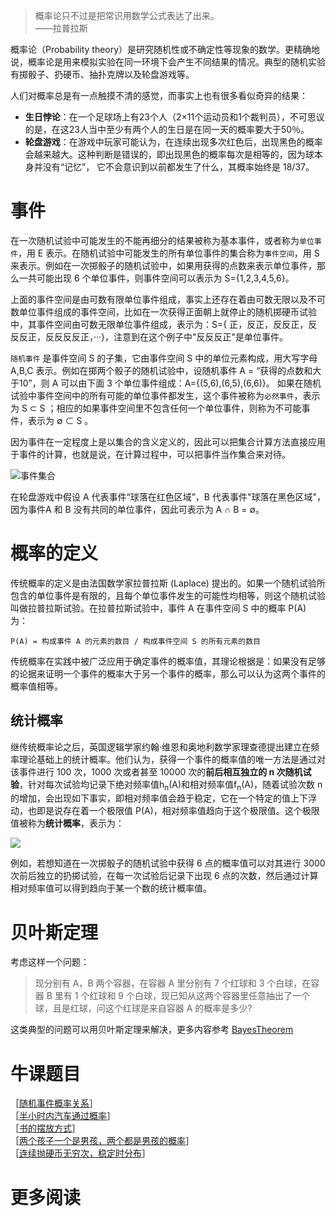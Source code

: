 > 概率论只不过是把常识用数学公式表达了出来。  
> ——拉普拉斯

概率论（Probability theory）是研究随机性或不确定性等现象的数学。更精确地说，概率论是用来模拟实验在同一环境下会产生不同结果的情况。典型的随机实验有掷骰子、扔硬币、抽扑克牌以及轮盘游戏等。

人们对概率总是有一点触摸不清的感觉，而事实上也有很多看似奇异的结果：

* **生日悖论**：在一个足球场上有23个人（2×11个运动员和1个裁判员），不可思议的是，在这23人当中至少有两个人的生日是在同一天的概率要大于50％。
* **轮盘游戏**：在游戏中玩家可能认为，在连续出现多次红色后，出现黑色的概率会越来越大。这种判断是错误的，即出现黑色的概率每次是相等的，因为球本身并没有“记忆”， 它不会意识到以前都发生了什么，其概率始终是 18/37。

# 事件

在一次随机试验中可能发生的不能再细分的结果被称为基本事件，或者称为`单位事件`，用 E 表示。在随机试验中可能发生的所有单位事件的集合称为`事件空间`，用 S 来表示。例如在一次掷骰子的随机试验中，如果用获得的点数来表示单位事件，那么一共可能出现 6 个单位事件，则事件空间可以表示为 S={1,2,3,4,5,6}。

上面的事件空间是由可数有限单位事件组成，事实上还存在着由可数无限以及不可数单位事件组成的事件空间，比如在一次获得正面朝上就停止的随机掷硬币试验中，其事件空间由可数无限单位事件组成，表示为：S={ 正，反正，反反正，反反反正，反反反反正，···}，注意到在这个例子中"反反反正"是单位事件。

`随机事件` 是事件空间 S 的子集，它由事件空间 S 中的单位元素构成，用大写字母 A,B,C 表示。例如在掷两个骰子的随机试验中，设随机事件 A = “获得的点数和大于10”，则 A 可以由下面 3 个单位事件组成：A={(5,6),(6,5),(6,6)}。
如果在随机试验中事件空间中的所有可能的单位事件都发生，这个事件被称为`必然事件`，表示为 S ⊂ S ；相应的如果事件空间里不包含任何一个单位事件，则称为不可能事件，表示为 ∅ ⊂ S 。

因为事件在一定程度上是以集合的含义定义的，因此可以把集合计算方法直接应用于事件的计算，也就是说，在计算过程中，可以把事件当作集合来对待。

![事件集合][1]

在轮盘游戏中假设 A 代表事件“球落在红色区域”，B 代表事件"球落在黑色区域"，因为事件A 和 B 没有共同的单位事件，因此可表示为 A ∩ B = ∅。

# 概率的定义

传统概率的定义是由法国数学家拉普拉斯 (Laplace) 提出的。如果一个随机试验所包含的单位事件是有限的，且每个单位事件发生的可能性均相等，则这个随机试验叫做拉普拉斯试验。在拉普拉斯试验中，事件 A 在事件空间 S 中的概率 P(A) 为：

```
P(A) = 构成事件 A 的元素的数目 / 构成事件空间 S 的所有元素的数目
```

传统概率在实践中被广泛应用于确定事件的概率值，其理论根据是：如果没有足够的论据来证明一个事件的概率大于另一个事件的概率，那么可以认为这两个事件的概率值相等。

## 统计概率

继传统概率论之后，英国逻辑学家约翰·维恩和奥地利数学家理查德提出建立在频率理论基础上的统计概率。他们认为，获得一个事件的概率值的唯一方法是通过对该事件进行 100 次，1000 次或者甚至 10000 次的**前后相互独立的 n 次随机试验**，针对每次试验均记录下绝对频率值h<sub>n</sub>(A)和相对频率值f<sub>n</sub>(A)，随着试验次数 n 的增加，会出现如下事实，即相对频率值会趋于稳定，它在一个特定的值上下浮动，也即是说存在着一个极限值 P(A)，相对频率值趋向于这个极限值。这个极限值被称为**统计概率**，表示为：

![][2]

例如，若想知道在一次掷骰子的随机试验中获得 6 点的概率值可以对其进行 3000 次前后独立的扔掷试验，在每一次试验后记录下出现 6 点的次数，然后通过计算相对频率值可以得到趋向于某一个数的统计概率值。

# 贝叶斯定理

考虑这样一个问题：

> 现分别有 A，B 两个容器，在容器 A 里分别有 7 个红球和 3 个白球，在容器 B 里有 1 个红球和 9 个白球，现已知从这两个容器里任意抽出了一个球，且是红球，问这个红球是来自容器 A 的概率是多少?

这类典型的问题可以用贝叶斯定理来解决，更多内容参考 [BayesTheorem](BayesTheorem.md)


# 牛课题目

［[随机事件概率关系](http://www.nowcoder.com/questionTerminal/245f9e7898b5490ab90ea026a824b9ca)］  
［[半小时内汽车通过概率](http://www.nowcoder.com/questionTerminal/836b01b7809248b7b6e9c30495d4680e)］  
［[书的摆放方式](http://www.nowcoder.com/questionTerminal/d19ed4ea584f4b0f9c45ebd6cd053abc)］  
［[两个孩子一个是男孩，两个都是男孩的概率](http://www.nowcoder.com/questionTerminal/7ffb76a86ea4484fa06157419c3fee07)］  
［[连续抛硬币无穷次，稳定时分布](http://www.nowcoder.com/questionTerminal/d409ab8979184e7b8f69e5efdb56ced5)］  

# 更多阅读


[1]: http://7xrlu9.com1.z0.glb.clouddn.com/Math_Statistics_1.png
[2]: http://7xrlu9.com1.z0.glb.clouddn.com/Math_Statistics_2.svg




